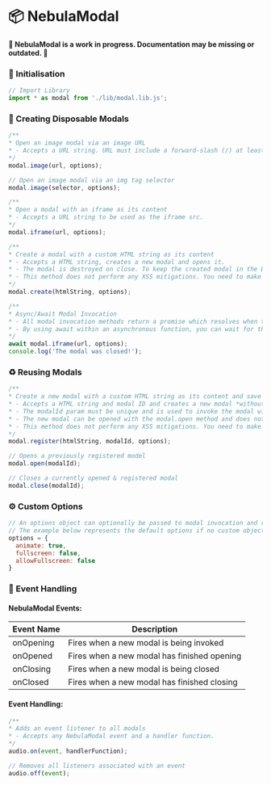 # :package: NebulaModal

**:construction: NebulaModal is a work in progress. Documentation may be missing or outdated. :construction:**

### :open_book: Initialisation

```javascript
// Import Library
import * as modal from './lib/modal.lib.js';
```

### :wrench: Creating Disposable Modals

```javascript
/**
* Open an image modal via an image URL
* - Accepts a URL string. URL must include a forward-slash (/) at least once in the path name.
*/
modal.image(url, options);

// Open an image modal via an img tag selector
modal.image(selector, options);

/**
* Open a modal with an iframe as its content
* - Accepts a URL string to be used as the iframe src.
*/
modal.iframe(url, options);

/**
* Create a modal with a custom HTML string as its content
* - Accepts a HTML string, creates a new modal and opens it.
* - The modal is destroyed on close. To keep the created modal in the DOM for reuse the modal.register method can be used.
* - This method does not perform any XSS mitigations. You need to make those security considerations yourself!
*/
modal.create(htmlString, options);

/**
* Async/Await Modal Invocation
* - All modal invocation methods return a promise which resolves when the modal is closed.
* - By using await within an asynchronous function, you can wait for the invoked modal to close before continuing execution.
*/
await modal.iframe(url, options);
console.log('The modal was closed!');
```

### :recycle: Reusing Modals

```javascript
/**
* Create a new modal with a custom HTML string as its content and save it to the DOM for later use
* - Accepts a HTML string and modal ID and creates a new modal *without* opening it.
* - The modalId param must be unique and is used to invoke the modal with modal.open at a later time.
* - The new modal can be opened with the modal.open method and does not get destroyed on close.
* - This method does not perform any XSS mitigations. You need to make those security considerations yourself!
*/
modal.register(htmlString, modalId, options);

// Opens a previously registered model
modal.open(modalId);

// Closes a currently opened & registered modal
modal.close(modalId);
```

### :gear: Custom Options

```javascript
// An options object can optionally be passed to modal invocation and registration methods to specify custom behaviours
// The example below represents the default options if no custom object properties are passed to the invocation method
options = {
  animate: true,
  fullscreen: false,
  allowFullscreen: false
}
```

### :tada: Event Handling

#### NebulaModal Events:

| Event Name | Description |
| ---------- | ----------- |
| onOpening  | Fires when a new modal is being invoked |
| onOpened   | Fires when a new modal has finished opening |
| onClosing  | Fires when a new modal is being closed |
| onClosed   | Fires when a new modal has finished closing |

#### Event Handling:

```javascript
/**
* Adds an event listener to all modals
* - Accepts any NebulaModal event and a handler function.
*/
audio.on(event, handlerFunction);

// Removes all listeners associated with an event
audio.off(event);
```
